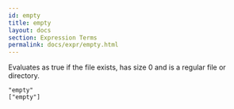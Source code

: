 ```yaml
---
id: empty
title: empty
layout: docs
section: Expression Terms
permalink: docs/expr/empty.html
---
```


Evaluates as true if the file exists, has size 0 and is a regular file or
directory.

    "empty"
    ["empty"]
